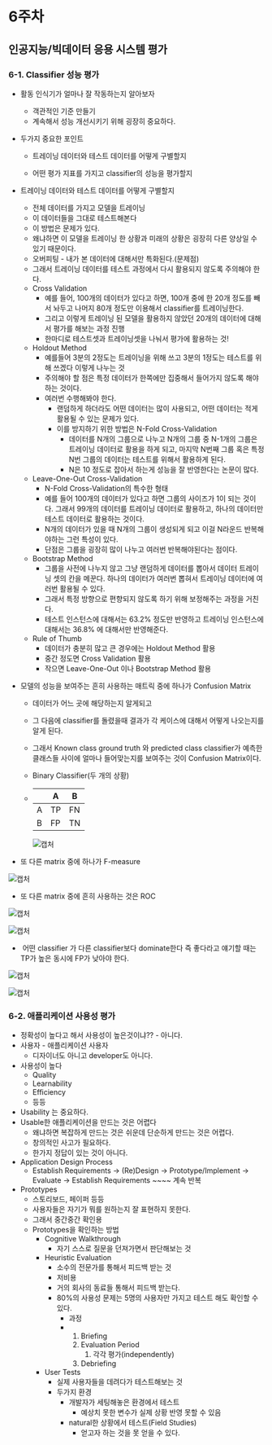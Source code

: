 # 6주차



## 인공지능/빅데이터 응용 시스템 평가



### 6-1. Classifier 성능 평가

- 활동 인식기가 얼마나 잘 작동하는지 알아보자

  - 객관적인 기준 만들기
  - 계속해서 성능 개선시키기 위해 굉장히 중요하다.

- 두가지 중요한 포인트

  - 트레이닝 데이터와 테스트 데이터를 어떻게 구별할지

  - 어떤 평가 지표를 가지고 classifier의 성능을 평가할지

    

- 트레이닝 데이터와 테스트 데이터를 어떻게 구별할지

  - 전체 데이터를 가지고 모델을 트레이닝
  - 이 데이터들을 그대로 테스트해본다
  - 이 방법은 문제가 있다.
  - 왜냐하면 이 모델을 트레이닝 한 상황과 미래의 상황은 굉장히 다른 양상일 수 있기 때문이다.
  - 오버피팅 - 내가 본 데이터에 대해서만 특화된다.(문제점)
  - 그래서 트레이닝 데이터를 테스트 과정에서 다시 활용되지 않도록 주의해야 한다.
  - Cross Validation
    - 예를 들어, 100개의 데이터가 있다고 하면, 100개 중에 한 20개 정도를 빼서 놔두고 나머지 80개 정도만 이용해서 classifier를 트레이닝한다.
    - 그리고 이렇게 트레이닝 된 모델을 활용하지 않았던 20개의 데이터에 대해서 평가를 해보는 과정 진행
    - 한마디로 테스트셋과 트레이닝셋을 나눠서 평가에 활용하는 것!
  - Holdout Method
    - 예를들어 3분의 2정도는 트레이닝을 위해 쓰고 3분의 1정도는 테스트를 위해 쓰겠다 이렇게 나누는 것
    - 주의해야 할 점은 특정 데이터가 한쪽에만 집중해서 들어가지 않도록 해야하는 것이다.
    - 여러번 수행해봐야 한다.
      - 랜덤하게 하더라도 어떤 데이터는 많이 사용되고, 어떤 데이터는 적게 활용될 수 있는 문제가 있다.
      - 이를 방지하기 위한 방법은 N-Fold Cross-Validation
        - 데이터를 N개의 그룹으로 나누고 N개의 그룹 중 N-1개의 그룹은 트레이닝 데이터로 활용을 하게 되고, 마지막 N번째 그룹 혹은 특정 N번 그룹의 데이터는 테스트를 위해서 활용하게 된다. 
        - N은 10 정도로 잡아서 하는게 성능을 잘 반영한다는 논문이 많다.
  - Leave-One-Out Cross-Validation
    - N-Fold Cross-Validation의 특수한 형태
    - 예를 들어 100개의 데이터가 있다고 하면 그룹의 사이즈가 1이 되는 것이다. 그래서 99개의 데이터를 트레이닝 데이터로 활용하고, 하나의 데이터만 테스트 데이터로 활용하는 것이다.
    - N개의 데이터가 있을 때 N개의 그룹이 생성되게 되고 이걸 N라운드 반복해야하는 그런 특성이 있다.
    - 단점은 그룹을 굉장히 많이 나누고 여러번 반복해야된다는 점이다.
  - Bootstrap Method
    - 그룹을 사전에 나누지 않고 그냥 랜덤하게 데이터를 뽑아서 데이터 트레이닝 셋의 칸을 메꾼다. 하나의 데이터가 여러번 뽑혀서 트레이닝 데이터에 여러번 활용될 수 있다.
    - 그래서 특정 방향으로 편향되지 않도록 하기 위해 보정해주는 과정을 거친다.
    - 테스트 인스턴스에 대해서는 63.2% 정도만 반영하고 트레이닝 인스턴스에 대해서는 36.8% 에 대해서만 반영해준다.
  - Rule of Thumb
    - 데이터가 충분히 많고 큰 경우에는 Holdout Method 활용
    - 중간 정도면 Cross Validation 활용
    - 작으면 Leave-One-Out 이나 Bootstrap Method 활용

- 모델의 성능을 보여주는 흔히 사용하는 매트릭 중에 하나가 Confusion Matrix
  - 데이터가 어느 곳에 해당하는지 알게되고

  - 그 다음에 classifier를 돌렸을때 결과가 각 케이스에 대해서 어떻게 나오는지를 알게 된다.

  - 그래서 Known class ground truth 와 predicted class classifier가 예측한 클래스들 사이에 얼마나 들어맞는지를 보여주는 것이 Confusion Matrix이다.

  - Binary Classifier(두 개의 상황)

  - |      | A    | B    |
    | ---- | ---- | ---- |
    | A    | TP   | FN   |
    | B    | FP   | TN   |

    ![캡처](md-images/%EC%BA%A1%EC%B2%98-1634009326312.PNG)

- 또 다른 matrix 중에 하나가 F-measure

![캡처](md-images/%EC%BA%A1%EC%B2%98-1634011273367.PNG)

- 또 다른 matrix 중에 흔히 사용하는 것은 ROC

![캡처](md-images/%EC%BA%A1%EC%B2%98-1634011333079.PNG)

![캡처](md-images/%EC%BA%A1%EC%B2%98-1634011360108.PNG)

- ​	어떤 classifier 가 다른 classifier보다 dominate한다 즉 좋다라고 얘기할 때는 TP가 높은 동시에 FP가 낮아야 한다.

![캡처](md-images/%EC%BA%A1%EC%B2%98-1634011503035.PNG)

![캡처](md-images/%EC%BA%A1%EC%B2%98-1634011602128.PNG)

### 6-2. 애플리케이션 사용성 평가

- 정확성이 높다고 해서 사용성이 높은것이냐?? - 아니다.
- 사용자 - 애플리케이션 사용자
  - 디자이너도 아니고 developer도 아니다.
- 사용성이 높다
  - Quality
  - Learnability
  - Efficiency
  - 등등
- Usability 는 중요하다.
- Usable한 애플리케이션을 만드는 것은 어렵다
  - 왜냐하면 복잡하게 만드는 것은 쉬운데 단순하게 만드는 것은 어렵다.
  - 창의적인 사고가 필요하다.
  - 한가지 정답이 있는 것이 아니다.
- Application Design Process
  - Establish Requirements -> (Re)Design -> Prototype/Implement -> Evaluate -> Establish Requirements  ~~~~ 계속 반복
- Prototypes
  - 스토리보드, 페이퍼 등등
  - 사용자들은 자기가 뭐를 원하는지 잘 표현하지 못한다.
  - 그래서 중간중간 확인용
  - Prototypes을 확인하는 방법
    - Cognitive Walkthrough
      - 자기 스스로 질문을 던져가면서 판단해보는 것
    - Heuristic Evaluation
      - 소수의 전문가를 통해서 피드백 받는 것
      - 저비용
      - 거의 회사의 동료들 통해서 피드백 받는다.
      - 80%의 사용성 문제는 5명의 사용자만 가지고 테스트 해도 확인할 수 있다.
        - 과정
        - 1. Briefing
          2. Evaluation Period
             1. 각각 평가(independently)
          3. Debriefing
    - User Tests
      - 실제 사용자들을 데려다가 테스트해보는 것
      - 두가지 환경
        - 개발자가 세팅해놓은 환경에서 테스트
          - 예상치 못한 변수가 실제 상황 반영 못할 수 있음
        - natural한 상황에서 테스트(Field Studies)
          - 얻고자 하는 것을 못 얻을 수 있다.

